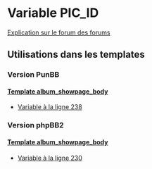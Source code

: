 # Variable PIC_ID
[Explication sur le forum des forums](http://forum.forumactif.com/t294113-listing-des-variables#PIC_ID)
## Utilisations dans les templates
### Version PunBB
#### [Template album_showpage_body](punbb/album_showpage_body.md)
* [Variable à la ligne 238](../punbb/album_showpage_body.tpl#L238)
### Version phpBB2
#### [Template album_showpage_body](subsilver/album_showpage_body.md)
* [Variable à la ligne 230](../subsilver/album_showpage_body.tpl#L230)
